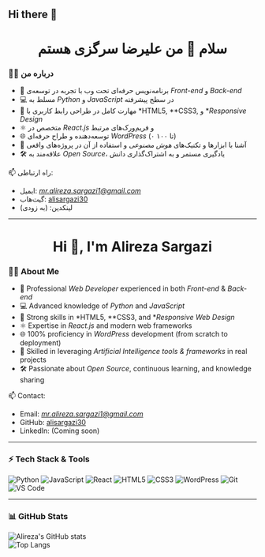 ## Hi there 👋

<h1 align="center">سلام 👋 من علیرضا سرگزی هستم</h1>

### 🧑‍💻 درباره من 
- 🚀 برنامه‌نویس حرفه‌ای تحت وب با تجربه در توسعه‌ی *Front-end* و *Back-end*  
- 💻 مسلط به *Python* و *JavaScript* در سطح پیشرفته  
- 🎨 مهارت کامل در طراحی رابط کاربری با *HTML5, **CSS3, و **Responsive Design*  
- ⚛ متخصص در *React.js* و فریم‌ورک‌های مرتبط  
- 🌐 توسعه‌دهنده و طراح حرفه‌ای *WordPress* (۰ تا ۱۰۰)  
- 🤖 آشنا با ابزارها و تکنیک‌های *هوش مصنوعی* و استفاده از آن در پروژه‌های واقعی  
- 🛠 علاقه‌مند به *Open Source*، یادگیری مستمر و به اشتراک‌گذاری دانش  

📫 راه ارتباطی:  
- ایمیل: *mr.alireza.sargazi1@gmail.com*  
- گیت‌هاب: [alisargazi30](https://github.com/alisargazi30)  
- لینکدین: (به زودی)  

---

<h1 align="center">Hi 👋, I'm Alireza Sargazi</h1>

### 🧑‍💻 About Me 
- 🚀 Professional *Web Developer* experienced in both *Front-end* & *Back-end*  
- 💻 Advanced knowledge of *Python* and *JavaScript*  
- 🎨 Strong skills in *HTML5, **CSS3, and **Responsive Web Design*  
- ⚛ Expertise in *React.js* and modern web frameworks  
- 🌐 100% proficiency in *WordPress* development (from scratch to deployment)  
- 🤖 Skilled in leveraging *Artificial Intelligence tools & frameworks* in real projects  
- 🛠 Passionate about *Open Source*, continuous learning, and knowledge sharing  

📫 Contact:  
- Email: *mr.alireza.sargazi1@gmail.com*  
- GitHub: [alisargazi30](https://github.com/alisargazi30)  
- LinkedIn: (Coming soon)  

---

### ⚡ Tech Stack & Tools
![Python](https://img.shields.io/badge/Python-3776AB?style=for-the-badge&logo=python&logoColor=white)
![JavaScript](https://img.shields.io/badge/JavaScript-F7DF1E?style=for-the-badge&logo=javascript&logoColor=black)
![React](https://img.shields.io/badge/React-20232A?style=for-the-badge&logo=react&logoColor=61DAFB)
![HTML5](https://img.shields.io/badge/HTML5-E34F26?style=for-the-badge&logo=html5&logoColor=white)
![CSS3](https://img.shields.io/badge/CSS3-1572B6?style=for-the-badge&logo=css3&logoColor=white)
![WordPress](https://img.shields.io/badge/WordPress-21759B?style=for-the-badge&logo=wordpress&logoColor=white)
![Git](https://img.shields.io/badge/Git-F05032?style=for-the-badge&logo=git&logoColor=white)
![VS Code](https://img.shields.io/badge/VS%20Code-007ACC?style=for-the-badge&logo=visual-studio-code&logoColor=white)

---

### 📊 GitHub Stats
![Alireza's GitHub stats](https://github-readme-stats.vercel.app/api?username=alisargazi30&show_icons=true&theme=tokyonight)  
![Top Langs](https://github-readme-stats.vercel.app/api/top-langs/?username=alisargazi30&layout=compact&theme=tokyonight)


<!--
**alisargazi30/alisargazi30** is a ✨ _special_ ✨ repository because its `README.md` (this file) appears on your GitHub profile.

Here are some ideas to get you started:

- 🔭 I’m currently working on ...
- 🌱 I’m currently learning ...
- 👯 I’m looking to collaborate on ...
- 🤔 I’m looking for help with ...
- 💬 Ask me about ...
- 📫 How to reach me: ...
- 😄 Pronouns: ...
- ⚡ Fun fact: ...
-->
